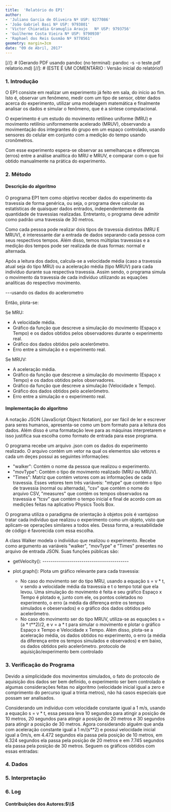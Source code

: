 ```yaml
---
title:  'Relatório do EP1'
author:
- 'Juliano Garcia de Oliveira Nº USP: 9277086'
- 'João Gabriel Basi Nº USP: 9793801'
- 'Victor Chiaradia Gramuglia Araujo   Nº USP: 9793756'
- 'Guilherme Costa Vieira Nº USP: 9790930'
- 'Raphael dos Reis Gusmão Nº 9778561'
geometry: margin=3cm
date: "09 de Abril, 2017"
---
```

[//]: # (Gerando PDF usando pandoc (no terminal): pandoc -s -o teste.pdf relatorio.md)
[//]: # (ESTE É UM COMENTÁRIO : Versão inicial do relatório!)

### 1. Introdução

O EP1 consiste em realizar um experimento já feito em sala, do início ao fim. Isto é, observar um fenômeno, medir com um tipo de sensor, obter dados acerca do experimento, utilizar uma modelagem matemática e finalmente analisar os dados e simular o fenômeno, que é a síntese computacional.

O experimento é um estudo do movimento retilíneo uniforme (MRU) e movimento retilínio uniformemente acelerado (MRUV), observando a movimentação dos integrantes do grupo em um espaço controlado, usando sensores do celular em conjunto com a medição do tempo usando cronômetros.

Com esse experimento espera-se observar as semelhanças e diferenças (erros) entre a análise analítica do MRU e MRUV, e comparar com o que foi obtido manualmente na prática do experimento.

### 2. Método

#### Descrição do algoritmo

O programa EP1 tem como objetivo receber dados do experimento da travessia de forma genérica, ou seja, o programa deve calcular as estatísticas de quaisquer dados entrados, independentemente da quantidade de travessias realizadas. Entretanto, o programa deve admitir como padrão uma travessia de 30 metros.

Como cada pessoa pode realizar dois tipos de travessia distintos (MRU E MRUV), é interessante dar a entrada de dados separando cada pessoa com seus respectivos tempos. Além disso, temos múltiplas travessias e a medição dos tempos pode ser realizada de duas formas: normal e alternada.

Após a leitura dos dados, calcula-se a velocidade média (caso a travessia atual seja do tipo MRU) ou a aceleração média (tipo MRUV) para cada indivíduo durante sua respectiva travessia. Assim sendo, o programa simula o movimento da travessia de cada indivíduo utilizando as equações analíticas do respectivo movimento.

---usando os dados do acelerometro

Então, plota-se:

  Se MRU:
  * A velocidade média.
  * Gráfico da função que descreve a simulação do movimento (Espaço x Tempo) e os dados obtidos pelos observadores durante o experimento real.
  * Gráfico dos dados obtidos pelo acelerômetro.
  * Erro entre a simulação e o experimento real.

  Se MRUV:
  * A aceleração média.
  * Gráfico da função que descreve a simulação do movimento (Espaço x Tempo) e os dados obtidos pelos observadores.
  * Gráfico da função que descreve a simulação (Velocidade x Tempo).
  * Gráfico dos dados obtidos pelo acelerômetro.
  * Erro entre a simulação e o experimento real.

#### Implementação do algoritmo

A notação JSON (JavaScript Object Notation), por ser fácil de ler e escrever para seres humanos, apresenta-se como um bom formato para a leitura dos dados. Além disso é uma formatação leve para as máquinas interpretarem e isso justifica sua escolha como formato de entrada para esse programa.

O programa recebe um arquivo .json com os dados do experimento realizado. O arquivo contém um vetor na qual os elementos são vetores e cada um deçes possui as seguintes informações:

* "walker": Contém o nome da pessoa que realizou o experimento.
* "movType": Contém o tipo de movimento realizado (MRU ou MRUV).
* "Times": Matriz que contém vetores com as informações de cada travessia. Esses vetores tem três variáveis: "mtype" que contém o tipo de travessia (normal ou alternada), "csv" que contém o nome do arquivo CSV, "measures" que contém os tempos observados na travessia e "tcsv" que contém o tempo inicial e final de acordo com as medições feitas na aplicativo Physics Tools Box.

O programa utiliza o paradigma de orientação à objetos pois é vantajoso tratar cada indivíduo que realizou o experimento como um objeto, visto que aplicam-se operações similares a todos eles. Dessa forma, a reusabilidade de código é favorecida com essa escolha.

A class Walker modela o indiviíduo que realizou o experimento. Recebe como argumento as variáveis "walker", "movType" e "Times" presentes no arquivo de entrada JSON. Suas funções públicas são:

 * getVelocity(): ------------------------------------------

 * plot.graph(): Plota um gráfico relevante para cada travessia:
    * No caso do movimento ser do tipo MRU, usando a equação s = v * t, v sendo a velocidade média da travessia e t o tempo total que ela levou. Uma simulação do movimento é feita e seu gráfico Espaço x Tempo é plotado e, junto com ele, os pontos coletados no experimento, o erro (a média da diferença entre os tempos simulados e obeservados) e o gráfico dos dados obtidos pelo acelerômetro.
    * No caso do movimento ser do tipo MRUV, utiliza-se as equações s = (a * t**2)/2, e v = a * t para simular o movimento e plotar o gráfico Espaço x Tempo e Velocidade x Tempo. Além disso, plota-se a aceleração média, os dados obtidos no experimento, o erro (a média da diferença entre os tempos simulados e observados) e em baixo, os dados obtidos pelo acelerômetro.
protocolo de aquisição/experimento bem controlado
### 3. Verificação do Programa
Devido a simplicidade dos movimentos simulados, o fato do protocolo de aquisição dos dados ser bem definido, o experimento ser bem controlado e algumas considerações feitas no algoritmo (velocidade inicial igual a zero e comprimento do percurso igual a trinta metros), não há casos especiais que possam ser analisados.

Considerando um indivíduo com velocidade constante igual a 1 m/s, usando a equação s = v * t, essa pessoa leva 10 segundos para atingir a posição de 10 metros, 20 segundos para atingir a posição de 20 metros e 30 segundos para atingir a posição de 30 metros.
Agora considerando alguém que anda com aceleração constante igual a 1 m/(s**2) e possui velocidade inicial igual a 0m/s, em 4.472 segundos ela passa pela posição de 10 metros, em 6.324 segundos ela passa pela posição de 20 metros e em 7.745 segundos ela passa pela posição de 30 metros. Seguem os gráficos obtidos com essas entradas:

### 4. Dados

### 5. Interpretação

### 6. Log

#### Contribuições dos Autores:$\\$
